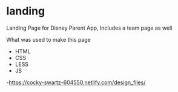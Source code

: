 # landing

Landing Page for Disney Parent App, Includes a team page as well

What was used to make this page
- HTML
- CSS
- LESS
- JS



-https://cocky-swartz-604550.netlify.com/design_files/
